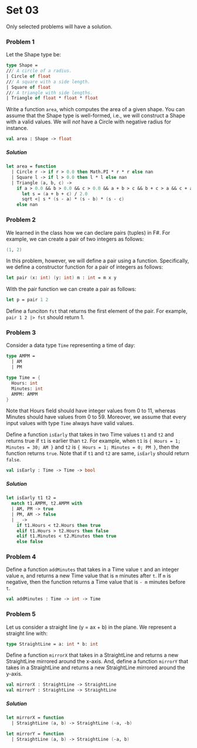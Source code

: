 # Set 03

Only selected problems will have a solution.

### Problem 1

Let the Shape type be:
```fsharp
type Shape =
/// A circle of a radius.
| Circle of float
/// A square with a side length.
| Square of float
/// A triangle with side lengths.
| Triangle of float * float * float
```

Write a function `area`, which computes the area of a given shape. You can
assume that the Shape type is well-formed, i.e., we will construct a Shape with
a valid values. We will *not* have a Circle with negative radius for instance.

```fsharp
val area : Shape -> float
```

##### Solution

```fsharp
let area = function
  | Circle r -> if r > 0.0 then Math.PI * r * r else nan
  | Square l -> if l > 0.0 then l * l else nan
  | Triangle (a, b, c) ->
    if a > 0.0 && b > 0.0 && c > 0.0 && a + b > c && b + c > a && c + a > b then
      let s = (a + b + c) / 2.0
      sqrt <| s * (s - a) * (s - b) * (s - c)
    else nan
```

### Problem 2

We learned in the class how we can declare pairs (tuples) in F#. For example, we
can create a pair of two integers as follows:
```fsharp
(1, 2)
```
In this problem, however, we will define a pair using a function. Specifically,
we define a constructor function for a pair of integers as follows:
```fsharp
let pair (x: int) (y: int) m : int = m x y
```
With the pair function we can create a pair as follows:
```fsharp
let p = pair 1 2
```
Define a funciton `fst` that returns the first element of the pair. For example,
`pair 1 2 |> fst` should return 1.

### Problem 3

Consider a data type `Time` representing a time of day:
```fsharp
type AMPM =
  | AM
  | PM

type Time = {
  Hours: int
  Minutes: int
  AMPM: AMPM
}
```
Note that Hours field should have integer values from 0 to 11, whereas Minutes
should have values from 0 to 59. Moreover, we assume that every input values
with type `Time` always have valid values.

Define a function `isEarly` that takes in two Time values `t1` and `t2` and
returns true if `t1` is earlier than `t2`. For example, when `t1` is `{ Hours =
1; Minutes = 30; AM }` and `t2` is `{ Hours = 1; Minutes = 0; PM }`, then the
function returns `true`. Note that if `t1` and `t2` are same, `isEarly` should
return `false`.

```fsharp
val isEarly : Time -> Time -> bool
```

##### Solution

```fsharp
let isEarly t1 t2 =
  match t1.AMPM, t2.AMPM with
  | AM, PM -> true
  | PM, AM -> false
  | _ ->
    if t1.Hours < t2.Hours then true
    elif t1.Hours > t2.Hours then false
    elif t1.Minutes < t2.Minutes then true
    else false
```

### Problem 4

Define a function `addMinutes` that takes in a Time value `t` and an integer
value `m`, and returns a new Time value that is `m` minutes after `t`. If `m` is
negative, then the function returns a Time value that is `- m` minutes before
`t`.

```fsharp
val addMinutes : Time -> int -> Time
```

### Problem 5

Let us consider a straight line (y = ax + b) in the plane. We represent a
straight line with:
```fsharp
type StraightLine = a: int * b: int
```
Define a function `mirrorX` that takes in a StraightLine and returns a new
StraightLine mirrored around the x-axis. And, define a function `mirrorY` that
takes in a StraightLine and returns a new StraightLine mirrored around the
y-axis.

```fsharp
val mirrorX : StraightLine -> StraightLine
val mirrorY : StraightLine -> StraightLine
```

##### Solution

```fsharp
let mirrorX = function
  | StraightLine (a, b) -> StraightLine (-a, -b)

let mirrorY = function
  | StraightLine (a, b) -> StraightLine (-a, b)
```

